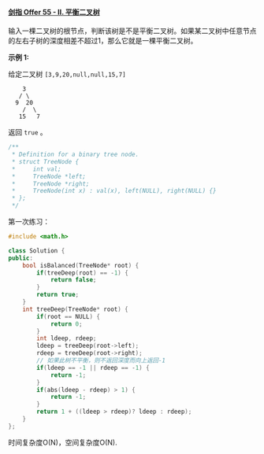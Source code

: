 #### [剑指 Offer 55 - II. 平衡二叉树](https://leetcode-cn.com/problems/ping-heng-er-cha-shu-lcof/)

输入一棵二叉树的根节点，判断该树是不是平衡二叉树。如果某二叉树中任意节点的左右子树的深度相差不超过1，那么它就是一棵平衡二叉树。

 

**示例 1:**

给定二叉树 `[3,9,20,null,null,15,7]`

```
    3
   / \
  9  20
    /  \
   15   7
```

返回 `true` 。

```c++
/**
 * Definition for a binary tree node.
 * struct TreeNode {
 *     int val;
 *     TreeNode *left;
 *     TreeNode *right;
 *     TreeNode(int x) : val(x), left(NULL), right(NULL) {}
 * };
 */
```

第一次练习：

```c++
#include <math.h>

class Solution {
public:
    bool isBalanced(TreeNode* root) {
        if(treeDeep(root) == -1) {
            return false;
        }
        return true;
    }
    int treeDeep(TreeNode* root) {
        if(root == NULL) {
            return 0;
        }
        int ldeep, rdeep;
        ldeep = treeDeep(root->left);
        rdeep = treeDeep(root->right);
        // 如果此树不平衡，则不返回深度而向上返回-1
        if(ldeep == -1 || rdeep == -1) {
            return -1;
        }
        if(abs(ldeep - rdeep) > 1) {
            return -1;
        }
        return 1 + ((ldeep > rdeep)? ldeep : rdeep);
    }
};
```

时间复杂度O(N)，空间复杂度O(N).

